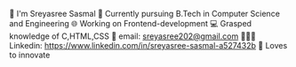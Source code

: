  👋 I'm Sreyasree Sasmal
 🔰 Currently pursuing B.Tech in Computer Science and Engineering
 🌐 Working on Frontend-development
 💻 Grasped knowledge of C,HTML,CSS
 📧 email: sreyasree202@gmail.com
 👩🏻‍💻 Linkedin: https://www.linkedin.com/in/sreyasree-sasmal-a527432b
 💞️ Loves to innovate

